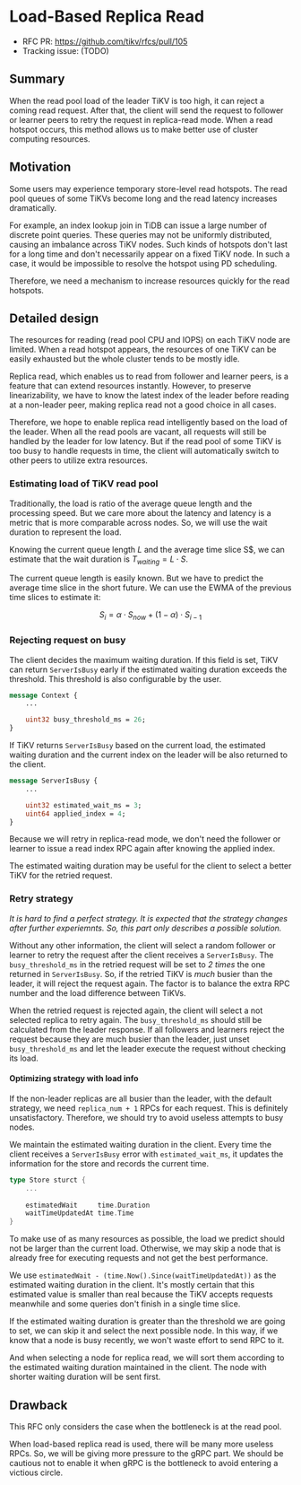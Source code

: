 # Load-Based Replica Read

- RFC PR: https://github.com/tikv/rfcs/pull/105
- Tracking issue: (TODO)

## Summary

When the read pool load of the leader TiKV is too high, it can reject a coming read request. After that, the client will send the request to follower or learner peers to retry the request in replica-read mode. When a read hotspot occurs, this method allows us to make better use of cluster computing resources.

## Motivation

Some users may experience temporary store-level read hotspots. The read pool queues of some TiKVs become long and the read latency increases dramatically.

For example, an index lookup join in TiDB can issue a large number of discrete point queries. These queries may not be uniformly distributed, causing an imbalance across TiKV nodes. Such kinds of hotspots don't last for a long time and don't necessarily appear on a fixed TiKV node. In such a case, it would be impossible to resolve the hotspot using PD scheduling.

Therefore, we need a mechanism to increase resources quickly for the read hotspots.

## Detailed design

The resources for reading (read pool CPU and IOPS) on each TiKV node are limited. When a read hotspot appears, the resources of one TiKV can be easily exhausted but the whole cluster tends to be mostly idle.

Replica read, which enables us to read from follower and learner peers, is a feature that can extend resources instantly. However, to preserve linearizability, we have to know the latest index of the leader before reading at a non-leader peer, making replica read not a good choice in all cases.

Therefore, we hope to enable replica read intelligently based on the load of the leader. When all the read pools are vacant, all requests will still be handled by the leader for low latency. But if the read pool of some TiKV is too busy to handle requests in time, the client will automatically switch to other peers to utilize extra resources.

### Estimating load of TiKV read pool

Traditionally, the load is ratio of the average queue length and the processing speed. But we care more about the latency and latency is a metric that is more comparable across nodes. So, we will use the wait duration to represent the load.

Knowing the current queue length $L$ and the average time slice S$, we can estimate that the wait duration is $T_{waiting} =L \cdot S$.

The current queue length is easily known. But we have to predict the average time slice in the short future. We can use the EWMA of the previous time slices to estimate it:

$$S_{i}=\alpha \cdot S_{now}+(1-\alpha) \cdot S_{i-1}$$

### Rejecting request on busy

The client decides the maximum waiting duration. If this field is set, TiKV can return `ServerIsBusy` early if the estimated waiting duration exceeds the threshold. This threshold is also configurable by the user.

```protobuf
message Context {
    ...

    uint32 busy_threshold_ms = 26;
}
```

If TiKV returns `ServerIsBusy` based on the current load, the estimated waiting duration and the current index on the leader will be also returned to the client.

```protobuf
message ServerIsBusy {
    ...

    uint32 estimated_wait_ms = 3;
    uint64 applied_index = 4;
}
```

Because we will retry in replica-read mode, we don't need the follower or learner to issue a read index RPC again after knowing the applied index.

The estimated waiting duration may be useful for the client to select a better TiKV for the retried request.

### Retry strategy

_It is hard to find a perfect strategy. It is expected that the strategy changes after further experiemnts. So, this part only describes a possible solution._

Without any other information, the client will select a random follower or learner to retry the request after the client receives a `ServerIsBusy`. The `busy_threshold_ms` in the retried request will be set to _2 times_ the one returned in `ServerIsBusy`. So, if the retried TiKV is _much_ busier than the leader, it will reject the request again. The factor is to balance the extra RPC number and the load difference between TiKVs.

When the retried request is rejected again, the client will select a not selected replica to retry again. The `busy_threshold_ms` should still be calculated from the leader response. If all followers and learners reject the request because they are much busier than the leader, just unset `busy_threshold_ms` and let the leader execute the request without checking its load.

#### Optimizing strategy with load info

If the non-leader replicas are all busier than the leader, with the default strategy, we need `replica_num + 1` RPCs for each request. This is definitely unsatisfactory. Therefore, we should try to avoid useless attempts to busy nodes.

We maintain the estimated waiting duration in the client. Every time the client receives a `ServerIsBusy` error with `estimated_wait_ms`, it updates the information for the store and records the current time.

```go
type Store sturct {
    ...
    
    estimatedWait     time.Duration
    waitTimeUpdatedAt time.Time
}
```

To make use of as many resources as possible, the load we predict should not be larger than the current load. Otherwise, we may skip a node that is already free for executing requests and not get the best performance.

We use `estimatedWait - (time.Now().Since(waitTimeUpdatedAt))` as the estimated waiting duration in the client. It's mostly certain that this estimated value is smaller than real because the TiKV accepts requests meanwhile and some queries don't finish in a single time slice.

If the estimated waiting duration is greater than the threshold we are going to set, we can skip it and select the next possible node. In this way, if we know that a node is busy recently, we won't waste effort to send RPC to it.

And when selecting a node for replica read, we will sort them according to the estimated waiting duration maintained in the client. The node with shorter waiting duration will be sent first.

## Drawback

This RFC only considers the case when the bottleneck is at the read pool.

When load-based replica read is used, there will be many more useless RPCs. So, we will be giving more pressure to the gRPC part. We should be cautious not to enable it when gRPC is the bottleneck to avoid entering a victious circle.
